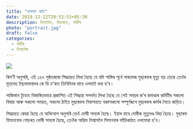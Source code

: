 ```yaml
---
title: "খাপলাং কাই"
date: 2019-12-22T20:53:53+05:30
description: নিশাটোৰ, ভিতৰতে, গাড়ীৰ
photo: "portrait.jpg"
draft: false
categories:
  - গাড়ীৰ
  - নিশাটোৰ
---
```


![](/interviews/0/portrait.jpg)

ৰিপ’ৰ্ট অনুসৰি, এই ১৬৭ পৃষ্ঠাজোৰা সিদ্ধান্তত লিখা হৈছে যে যদি শাস্তিৰ পূৰ্বে পাৰভেজ মুছাৰফৰ মৃত্যু হয় তেন্তে তেওঁৰ মৃতদেহ ইছলামাবাদৰ কে ডি চ’কত তিনিদিনৰ বাবে ওলমাই ৰখা হ’ব।

পাকিস্তান টুডেত বিস্তাৰিতভাৱে প্ৰকাশিত এই সিদ্ধান্ত সন্দৰ্ভত লিখা হৈছে যে সেই সময়ৰ ক’ৰ কমাণ্ডাৰ কমিটীৰ সকলো বিষয়া আৰু সকলো সময়ত, সকলো ঠাইত মুছাৰফৰ নিৰাপত্তাত থকাসকলো সম্পূৰ্ণৰূপে মুছাৰফৰ কাৰ্যৰ সৈতে জড়িত।

সিদ্ধান্তত কোৱা হৈছে যে অভিযোগ অনুসৰি তেওঁ দোষী সাব্যস্ত হৈছে। ইয়াৰ বাবে দোষীক মৃত্যুদণ্ড বিহা হৈছে। মুছাৰফ যিমানবোৰ গোচৰত দোষী সাব্যস্ত হৈছে, তেওঁক অন্তিম নিশ্বাসলৈ সিমানবাৰ ফাঁচিকাঠত ওলমোৱা হ’ব। 